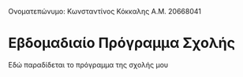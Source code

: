 Ονοματεπώνυμο: Κωνσταντίνος Κόκκαλης
Α.Μ. 20668041

# Εβδομαδιαίο Πρόγραμμα Σχολής #

Εδώ παραδίδεται το πρόγραμμα της σχολής μου